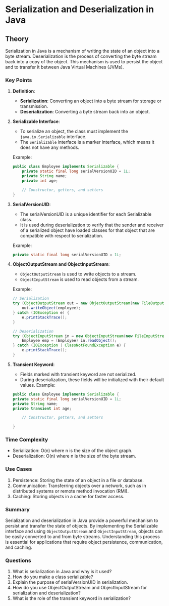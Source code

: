 # Serialization and Deserialization in Java

## Theory

Serialization in Java is a mechanism of writing the state of an object into a byte stream. Deserialization is the process of converting the byte stream back into a copy of the object. This mechanism is used to persist the object and to transfer it between Java Virtual Machines (JVMs).

### Key Points

1. **Definition**:

   - **Serialization**: Converting an object into a byte stream for storage or transmission.
   - **Deserialization**: Converting a byte stream back into an object.

2. **Serializable Interface**:

   - To serialize an object, the class must implement the `java.io.Serializable` interface.
   - The `Serializable` interface is a marker interface, which means it does not have any methods.

   Example:

   ```java
   public class Employee implements Serializable {
       private static final long serialVersionUID = 1L;
       private String name;
       private int age;

       // Constructor, getters, and setters
   }
   ```

3. **SerialVersionUID**:

   - The serialVersionUID is a unique identifier for each Serializable class.
   - It is used during deserialization to verify that the sender and receiver of a serialized object have loaded classes for that object that are compatible with respect to serialization.

   Example:

   ```java
   private static final long serialVersionUID = 1L;
   ```

4. **ObjectOutputStream and ObjectInputStream**:

   - `ObjectOutputStream` is used to write objects to a stream.
   - `ObjectInputStream` is used to read objects from a stream.

   Example:

   ```java
   // Serialization
   try (ObjectOutputStream out = new ObjectOutputStream(new FileOutputStream("employee.ser"))) {
       out.writeObject(employee);
   } catch (IOException e) {
       e.printStackTrace();
   }

   // Deserialization
   try (ObjectInputStream in = new ObjectInputStream(new FileInputStream("employee.ser"))) {
       Employee emp = (Employee) in.readObject();
   } catch (IOException | ClassNotFoundException e) {
       e.printStackTrace();
   }
   ```

5. **Transient Keyword**:

   - Fields marked with transient keyword are not serialized.
   - During deserialization, these fields will be initialized with their default values.
     Example:

   ```java
   public class Employee implements Serializable {
   private static final long serialVersionUID = 1L;
   private String name;
   private transient int age;

       // Constructor, getters, and setters

   }
   ```

### Time Complexity

- Serialization: O(n) where n is the size of the object graph.
- Deserialization: O(n) where n is the size of the byte stream.

### Use Cases

1. Persistence: Storing the state of an object in a file or database.
2. Communication: Transferring objects over a network, such as in distributed systems or remote method invocation (RMI).
3. Caching: Storing objects in a cache for faster access.

### Summary

Serialization and deserialization in Java provide a powerful mechanism to persist and transfer the state of objects. By implementing the Serializable interface and using `ObjectOutputStream` and `ObjectInputStream`, objects can be easily converted to and from byte streams. Understanding this process is essential for applications that require object persistence, communication, and caching.

### Questions

1. What is serialization in Java and why is it used?
2. How do you make a class serializable?
3. Explain the purpose of serialVersionUID in serialization.
4. How do you use ObjectOutputStream and ObjectInputStream for serialization and deserialization?
5. What is the role of the transient keyword in serialization?
